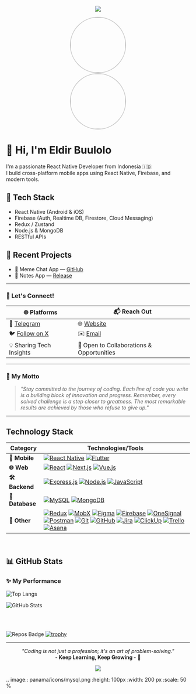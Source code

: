 <p align="center">
  <img src="https://capsule-render.vercel.app/api?type=waving&color=gradient&height=100&section=header"/>
</p>

<p align="center" style="margin: 0; padding: 0; font-size: 0;">
  <img src="https://github.com/eldirb21.png" alt="Profile Picture" style="border-radius: 50%; width: 150px; height: 150px; border: 2px solid #ccc; display: block;"/>
</p>

<p align="center" style="margin: 0; padding: 0; font-size: 0;">
  <img src="https://shields.io/badge/👨‍💻-Eldir-blue?style=for-the-badge&logo=github&logoColor=white" alt="Eldir's Avatar" style="border-radius: 50%; width: 150px; border: 2px solid #ccc; display: block;"/>
</p>

# 👋 Hi, I'm Eldir Buulolo

I'm a passionate React Native Developer from Indonesia 🇮🇩  
I build cross-platform mobile apps using React Native, Firebase, and modern tools.

## 🔧 Tech Stack
- React Native (Android & iOS)
- Firebase (Auth, Realtime DB, Firestore, Cloud Messaging)
- Redux / Zustand
- Node.js & MongoDB
- RESTful APIs

## 📱 Recent Projects
- 💬 Meme Chat App — [GitHub](https://github.com/eldirb21/meme-generated-test)
- 📝 Notes App — [Release](https://github.com/eldirb21/Notes/releases/tag/Android)

---

### 💬 Let's Connect!

| 🌐 Platforms                            | 📬 Reach Out                              |
| --------------------------------------- | ----------------------------------------- |
| 💬 [Telegram](https://t.me/co_eld)      | 🌐 [Website](https://eldirwe.vercel.app)  |
| 🐦 [Follow on X](https://x.com/eldir_b) | ✉️ [Email](mailto:eldir.dev.io@gmail.com) |
| 💡 Sharing Tech Insights                | 🤝 Open to Collaborations & Opportunities |

---

### 🚀 My Motto

> _"Stay committed to the journey of coding. Each line of code you write is a building block of innovation and progress. Remember, every solved challenge is a step closer to greatness. The most remarkable results are achieved by those who refuse to give up."_

---

## Technology Stack

| Category        | Technologies/Tools                                                                 |
|-----------------|-----------------------------------------------------------------------------------|
| **📱 Mobile**   | [![React Native](https://img.shields.io/badge/React_Native-61DAFB?logo=react&logoColor=white)](https://reactnative.dev/) [![Flutter](https://img.shields.io/badge/Flutter-02569B?logo=flutter&logoColor=white)](https://flutter.dev/) |
| **🌐 Web**      | [![React](https://img.shields.io/badge/React-61DAFB?logo=react&logoColor=white)](https://react.dev/) [![Next.js](https://img.shields.io/badge/Next.js-000000?logo=next.js&logoColor=white)](https://nextjs.org/) [![Vue.js](https://img.shields.io/badge/Vue.js-4FC08D?logo=vue.js&logoColor=white)](https://vuejs.org/) |
| **🛠️ Backend**  | [![Express.js](https://img.shields.io/badge/Express.js-000000?logo=express&logoColor=white)](https://expressjs.com/) [![Node.js](https://img.shields.io/badge/Node.js-339933?logo=node.js&logoColor=white)](https://nodejs.org/) [![JavaScript](https://img.shields.io/badge/JavaScript-F7DF1E?logo=javascript&logoColor=black)](https://developer.mozilla.org/en-US/docs/Web/JavaScript) |
| **💾 Database** | [![MySQL](https://img.shields.io/badge/MySQL-4479A1?logo=mysql&logoColor=white)](https://www.mysql.com/) [![MongoDB](https://img.shields.io/badge/MongoDB-47A248?logo=mongodb&logoColor=white)](https://www.mongodb.com/) |
| **🧩 Other**    | [![Redux](https://img.shields.io/badge/Redux-764ABC?logo=redux&logoColor=white)](https://redux.js.org/) [![MobX](https://img.shields.io/badge/MobX-FF9955?logo=mobx&logoColor=white)](https://mobx.js.org/) [![Figma](https://img.shields.io/badge/Figma-F24E1E?logo=figma&logoColor=white)](https://www.figma.com/) [![Firebase](https://img.shields.io/badge/Firebase-FFCA28?logo=firebase&logoColor=black)](https://firebase.google.com/) [![OneSignal](https://img.shields.io/badge/OneSignal-FF0000?logo=onesignal&logoColor=white)](https://onesignal.com/) [![Postman](https://img.shields.io/badge/Postman-FF6C37?logo=postman&logoColor=white)](https://www.postman.com/) [![Git](https://img.shields.io/badge/Git-F05032?logo=git&logoColor=white)](https://git-scm.com/) [![GitHub](https://img.shields.io/badge/GitHub-181717?logo=github&logoColor=white)](https://github.com/) [![Jira](https://img.shields.io/badge/Jira-0052CC?logo=jira&logoColor=white)](https://www.atlassian.com/software/jira) [![ClickUp](https://img.shields.io/badge/ClickUp-7B68EE?logo=clickup&logoColor=white)](https://clickup.com/) [![Trello](https://img.shields.io/badge/Trello-0052CC?logo=trello&logoColor=white)](https://trello.com/) [![Asana](https://img.shields.io/badge/Asana-FB5A5A?logo=asana&logoColor=white)](https://asana.com/) |

<br>

## 📊 GitHub Stats

### ✨ My Performance

![Top Langs](https://eld-readme-stats-eldirb21s-projects.vercel.app/api/top-langs/?username=eldirb21&layout=compact&langs_count=8)

![GitHub Stats](https://eld-readme-stats-eldirb21s-projects.vercel.app/api?username=eldirb21&show_icons=true&include_all_commits=true&count_private=true)


<br>
<br>

![Repos Badge](https://img.shields.io/badge/public%20repos-12-blue)
[![trophy](https://github-profile-trophy.vercel.app/?username=eldirb21)](https://github.com/ryo-ma/github-profile-trophy)

---

<p align="center">
  <i>"Coding is not just a profession; it's an art of problem-solving."</i>  
  <br><b>- Keep Learning, Keep Growing -</b> 🌱
</p>

<p align="center">
  <img src="https://capsule-render.vercel.app/api?type=waving&color=gradient&height=100&section=footer"/>
</p>

.. image:: panama/icons/mysql.png
   :height: 100px
   :width: 200 px
   :scale: 50 %
